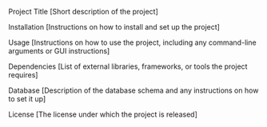Project Title
[Short description of the project]

Installation
[Instructions on how to install and set up the project]

Usage
[Instructions on how to use the project, including any command-line arguments or GUI instructions]

Dependencies
[List of external libraries, frameworks, or tools the project requires]

Database
[Description of the database schema and any instructions on how to set it up]

License
[The license under which the project is released]


